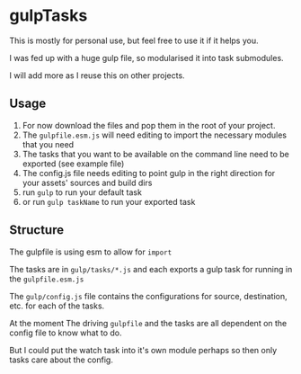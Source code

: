 # gulpTasks

This is mostly for personal use, but feel free to use it if it helps you.

I was fed up with a huge gulp file, so modularised it into task submodules.

I will add more as I reuse this on other projects.

## Usage

1. For now download the files and pop them in the root of your project.
2. The `gulpfile.esm.js` will need editing to import the necessary modules that you need
3. The tasks that you want to be available on the command line need to be exported (see example file)
4. The config.js file needs editing to point gulp in the right direction for your assets' sources and build dirs
5. run `gulp` to run your default task
6. or run `gulp taskName` to run your exported task

## Structure

The gulpfile is using esm to allow for `import`

The tasks are in `gulp/tasks/*.js` and each exports a gulp task for running in the `gulpfile.esm.js`

The `gulp/config.js` file contains the configurations for source, destination, etc. for each of the tasks.

At the moment The driving `gulpfile` and the tasks are all dependent on the config file to know what to do.

But I could put the watch task into it's own module perhaps so then only tasks care about the config.
